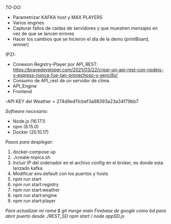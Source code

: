 *TO-DO:*

- Parametrizar KAFKA host y MAX PLAYERS
- Varios engines
- Capturar fallos de caídas de servidores y que muestren mensajes en vez de que se lancen errores
- Hacer los cambios que se hicieron el día de la demo (printBoard, winner)

(P2):
- Conexion Registry-Player por API_REST: https://bravedeveloper.com/2021/03/22/crear-un-api-rest-con-nodejs-y-express-nunca-fue-tan-provechoso-y-sencillo/
- Consumo de API_rest de un servidor de clima
- API_Engine
- Frontend

-API KEY del Weather = 274d9ed11cbef3a98393a23a34f79bb7

*Software necesario:*

- Node.js (16.17.1)
- npm (8.15.0)
- Docker (20.10.17)

*Pasos para desplegar:*

1. docker-compose up
2. ./create-topics.sh 
3. Incluir IP del ordenador en el archivo config en el broker, es donde esta lanzado kafka
4. Modificar env.default con los puertos y hosts
5. npm run start
6. npm run start:registry
7. npm run start:weather
8. npm run start:engine
9. npm run start:player

*Para actualizar mi rama $ git merge main*
*Firebase de google como bd*
*para abrir puerto desde ./REST_SD npm start / node appSD.js*